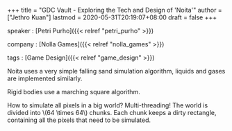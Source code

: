 +++
title = "GDC Vault - Exploring the Tech and Design of 'Noita'"
author = ["Jethro Kuan"]
lastmod = 2020-05-31T20:19:07+08:00
draft = false
+++

speaker
: [Petri Purho]({{< relref "petri_purho" >}})

company
: [Nolla Games]({{< relref "nolla_games" >}})

tags
: [Game Design]({{< relref "game_design" >}})

Noita uses a very simple falling sand simulation algorithm, liquids and gases are implemented similarly.

Rigid bodies use a marching square algorithm.

How to simulate all pixels in a big world? Multi-threading! The world is divided into \\(64 \times 64\\) chunks. Each chunk keeps a dirty rectangle, containing all the pixels that need to be simulated.

